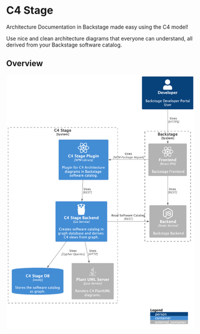 # C4 Stage

Architecture Documentation in Backstage made easy using the C4 model!

Use nice and clean architecture diagrams that everyone can understand, all derived from your Backstage software catalog.

## Overview

![C4 Stage Overview](doc/C4_Stage_Overview.png)